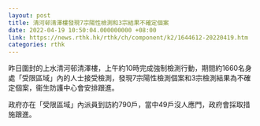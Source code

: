 ```yaml
---
layout: post
title: 清河邨清澤樓發現7宗陽性檢測和3宗結果不確定個案
date: 2022-04-19 10:50:04.000000000 +08:00
link: https://news.rthk.hk/rthk/ch/component/k2/1644612-20220419.htm
categories: rthk
---
```


​昨日圍封的上水清河邨清澤樓，上午約10時完成強制檢測行動，期間約1660名身處「受限區域」內的人士接受檢測，發現7宗陽性檢測個案和3宗檢測結果為不確定個案，衞生防護中心會安排跟進。

政府亦在「受限區域」內派員到訪約790戶，當中49戶沒人應門，政府會採取措施跟進。
